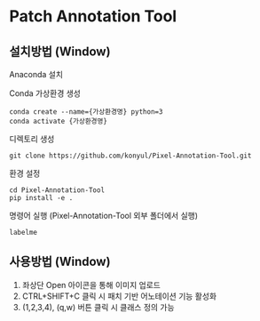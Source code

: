# Patch Annotation Tool


## 설치방법 (Window)


Anaconda 설치

Conda 가상환경 생성
```
conda create --name={가상환경명} python=3
conda activate {가상환경명}
```

디렉토리 생성
```
git clone https://github.com/konyul/Pixel-Annotation-Tool.git
```


환경 설정
```
cd Pixel-Annotation-Tool
pip install -e .
```

명령어 실행 (Pixel-Annotation-Tool 외부 폴더에서 실행)
```
labelme
```

## 사용방법 (Window)

1. 좌상단 Open 아이콘을 통해 이미지 업로드
2. CTRL+SHIFT+C 클릭 시 패치 기반 어노테이션 기능 활성화
3. (1,2,3,4), (q,w) 버튼 클릭 시 클래스 정의 가능
